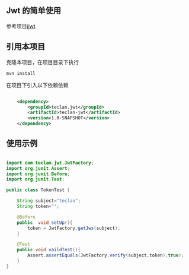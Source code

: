 ## Jwt 的简单使用

参考项目[jjwt](https://github.com/jwtk/jjwt)


## 引用本项目

克隆本项目，在项目目录下执行

``` 
mvn install
```

在项目下引入以下依赖依赖

```xml

    <dependency>
        <groupId>teclan.jwt</groupId>
        <artifactId>teclan-jwt</artifactId>
        <version>1.0-SNAPSHOT</version>
    </dependency>
```

## 使用示例

```java

import com.teclam.jwt.JwtFactory;
import org.junit.Assert;
import org.junit.Before;
import org.junit.Test;

public class TokenTest {

    String subject="teclan";
    String token="";

    @Before
    public  void setUp(){
        token = JwtFactory.getJws(subject);
    }

    @Test
    public void vaildTest(){
        Assert.assertEquals(JwtFactory.verify(subject,token),true);
    }
}


```